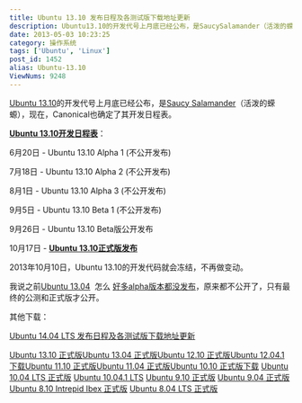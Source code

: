 ```yaml
---
title: Ubuntu 13.10 发布日程及各测试版下载地址更新
description: Ubuntu13.10的开发代号上月底已经公布，是SaucySalamander（活泼的蝾螈），现在，Canonical也确定了其开发日程表。 Ubuntu13.10开发日程表：6月20日-Ubuntu13.10Alpha1(不公开发布)7月18日-Ubuntu13.10 Alpha2(不公开发布)8月1日-Ubuntu13.10Alpha
date: 2013-05-03 10:23:25
category: 操作系统
tags: ['Ubuntu', 'Linux']
post_id: 1452
alias: Ubuntu-13.10
ViewNums: 9248
---
```


[Ubuntu 13.10](/blog/ubuntu-1310-final)的开发代号上月底已经公布，是[Saucy Salamander](/blog/ubuntu-1310-final)（活泼的蝾螈），现在，Canonical也确定了其开发日程表。

[**Ubuntu 13.10开发日程表**](/blog/ubuntu-1310)：

6月20日 - Ubuntu 13.10 Alpha 1 (不公开发布)

7月18日 - Ubuntu 13.10 Alpha 2 (不公开发布)

8月1日 - Ubuntu 13.10 Alpha 3 (不公开发布)

9月5日 - Ubuntu 13.10 Beta 1 (不公开发布)

9月26日 - Ubuntu 13.10 Beta版公开发布

10月17日 - [**Ubuntu 13.10正式版发布**](/blog/ubuntu-1310-final)

2013年10月10日，Ubuntu 13.10的开发代码就会冻结，不再做变动。

我说之前[Ubuntu 13.04](/blog/ubuntu-1304-final)  怎么 [好多alpha版本都没发布](/blog/ubuntu-1304)，原来都不公开了，只有最终的公测和正式版才公开。

其他下载：

[Ubuntu 14.04 LTS 发布日程及各测试版下载地址更新](/blog/ubuntu-1404-lts)

[Ubuntu 13.10 正式版](/blog/ubuntu-1310-final)[Ubuntu 13.04 正式版](/blog/ubuntu-1304-final)[Ubuntu 12.10 正式版](/blog/ubuntu-1210-final)[Ubuntu 12.04.1 下载](/blog/ubuntu-12041)[Ubuntu 11.10 正式版](/blog/ubuntu-1110-final)[Ubuntu 11.04 正式版](/blog/ubuntu-1104-final)[Ubuntu 10.10 正式版下载](/blog/ubuntu-1010-maverick-meerkat "ubuntu 1010 正式版下载")
[Ubuntu 10.04 LTS 正式版](/blog/ubuntu-1004-lts-final)
[Ubuntu 10.04.1 LTS](/blog/ubuntu-10041-lts "ubuntu 10041 lts 下载")
[Ubuntu 9.10 正式版](/blog/ubuntu-910-final)
[Ubuntu 9.04 正式版](/blog/ubuntu-904-final)
[Ubuntu 8.10 Intrepid Ibex 正式版](/blog/ubuntu-810-intrepid-ibex)
[Ubuntu 8.04 LTS 正式版](/blog/ubuntu-804-lts-download-xiazai)

